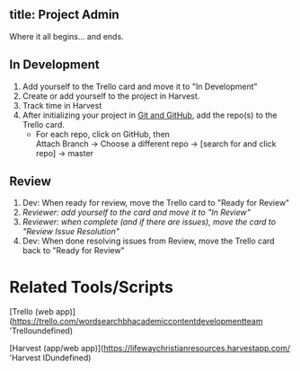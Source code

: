 title: Project Admin
---

Where it all begins... and ends.

## In Development

1. Add yourself to the Trello card and move it to "In Development"
2. Create or add yourself to the project in Harvest.
3. Track time in Harvest
4. After initializing your project in [Git and GitHub](git.html), add the repo(s) to the Trello card.
   * For each repo, click on GitHub, then\
     Attach Branch → Choose a different repo → \[search for and click repo\] → master

## Review

1. Dev: When ready for review, move the Trello card to "Ready for Review"
2. *Reviewer: add yourself to the card and move it to "In Review"*
3. *Reviewer: when complete (and if there are issues), move the card to "Review Issue Resolution"*
4. Dev: When done resolving issues from Review, move the Trello card back to "Ready for Review"

# Related Tools/Scripts

[Trello (web app)](https://trello.com/wordsearchbhacademiccontentdevelopmentteam 'Trelloundefined)

[Harvest (app/web app)](https://lifewaychristianresources.harvestapp.com/ 'Harvest IDundefined)